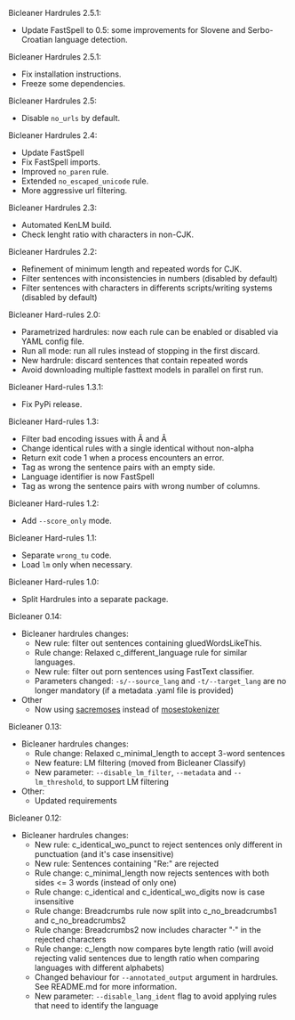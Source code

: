 Bicleaner Hardrules 2.5.1:
* Update FastSpell to 0.5: some improvements for Slovene and Serbo-Croatian language detection.

Bicleaner Hardrules 2.5.1:
* Fix installation instructions.
* Freeze some dependencies.

Bicleaner Hardrules 2.5:
* Disable `no_urls` by default.

Bicleaner Hardrules 2.4:
* Update FastSpell
* Fix FastSpell imports.
* Improved `no_paren` rule.
* Extended `no_escaped_unicode` rule.
* More aggressive url filtering.

Bicleaner Hardrules 2.3:
* Automated KenLM build.
* Check lenght ratio with characters in non-CJK.

Bicleaner Hardrules 2.2:
* Refinement of minimum length and repeated words for CJK.
* Filter sentences with inconsistencies in numbers (disabled by default)
* Filter sentences with characters in differents scripts/writing systems (disabled by default)

Bicleaner Hard-rules 2.0:
* Parametrized hardrules: now each rule can be enabled or disabled via YAML config file.
* Run all mode: run all rules instead of stopping in the first discard.
* New hardrule: discard sentences that contain repeated words
* Avoid downloading multiple fasttext models in parallel on first run.

Bicleaner Hard-rules 1.3.1:
* Fix PyPi release.

Bicleaner Hard-rules 1.3:
* Filter bad encoding issues with Ã and Â
* Change identical rules with a single identical without non-alpha
* Return exit code 1 when a process encounters an error.
* Tag as wrong the sentence pairs with an empty side.
* Language identifier is now FastSpell
* Tag as wrong the sentence pairs with wrong number of columns.

Bicleaner Hard-rules 1.2:
* Add `--score_only` mode.

Bicleaner Hard-rules 1.1:
* Separate `wrong_tu` code.
* Load `lm` only when necessary.

Bicleaner Hard-rules 1.0:
* Split Hardrules into a separate package.

Bicleaner 0.14: 
* Bicleaner hardrules changes:
  * New rule: filter out sentences containing gluedWordsLikeThis.
  * Rule change: Relaxed c\_different\_language rule for similar languages.
  * New rule: filter out porn sentences using FastText classifier.
  * Parameters changed: `-s/--source_lang` and `-t/--target_lang` are no longer mandatory (if a metadata .yaml file is provided)
* Other
   * Now using [sacremoses](https://github.com/alvations/sacremoses) instead of [mosestokenizer](https://github.com/luismsgomes/mosestokenizer)

Bicleaner 0.13:
* Bicleaner hardrules changes:
  * Rule change: Relaxed c\_minimal\_length to accept 3-word sentences	
  * New feature: LM filtering (moved from Bicleaner Classify)
  * New parameter: `--disable_lm_filter`, `--metadata` and `--lm_threshold`, to support LM filtering
* Other:
  * Updated requirements

Bicleaner 0.12:
* Bicleaner hardrules changes:
  * New rule: c\_identical\_wo\_punct to reject sentences only different in punctuation (and it's case insensitive)
  * New rule:  Sentences containing "Re:" are rejected
  * Rule change: c\_minimal\_length now rejects sentences with both sides <= 3 words (instead of only one)
  * Rule change: c\_identical and c\_identical\_wo\_digits now is case insensitive
  * Rule change: Breadcrumbs rule now split into c\_no\_breadcrumbs1 and c\_no\_breadcrumbs2
  * Rule change: Breadcrumbs2 now includes character "·" in the rejected characters
  * Rule change: c\_length now compares byte length ratio (will avoid rejecting valid sentences due to length ratio when comparing languages with different alphabets)
  * Changed behaviour for `--annotated_output` argument in hardrules. See README.md for more information.
  * New parameter: `--disable_lang_ident` flag to avoid applying rules that need to identify the language

